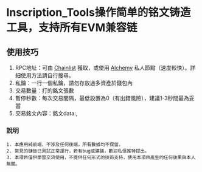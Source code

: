 # Inscription_Tools操作简单的铭文铸造工具，支持所有EVM兼容链

## 使用技巧

1. RPC地址：可由 [Chainlist](https://chainlist.org/) 獲取，或使用 [Alchemy](https://dashboard.alchemy.com/) 私人節點（速度較快）。詳細使用方法請自行搜尋。
2. 私鑰：一行一個私鑰，請勿存放過多資產於錢包內
3. 交易數量：打的銘文張數
4. 暫停秒數：每次交易間隔，最低設置為0（有出錯風險），建議1-3秒間最為妥當
5. 交易銘文內容：銘文data:,

### 說明

```
1. 本應用純前端，不涉及任何後端，所有數據均不保留。
2. 常見的鏈皆已測試正常運行，若有bug或建議，歡迎私信推特提出。
3. 本項目僅供學習交流使用，不提供任何形式的技術支持，使用本項目產生的任何後果與本人無關。

